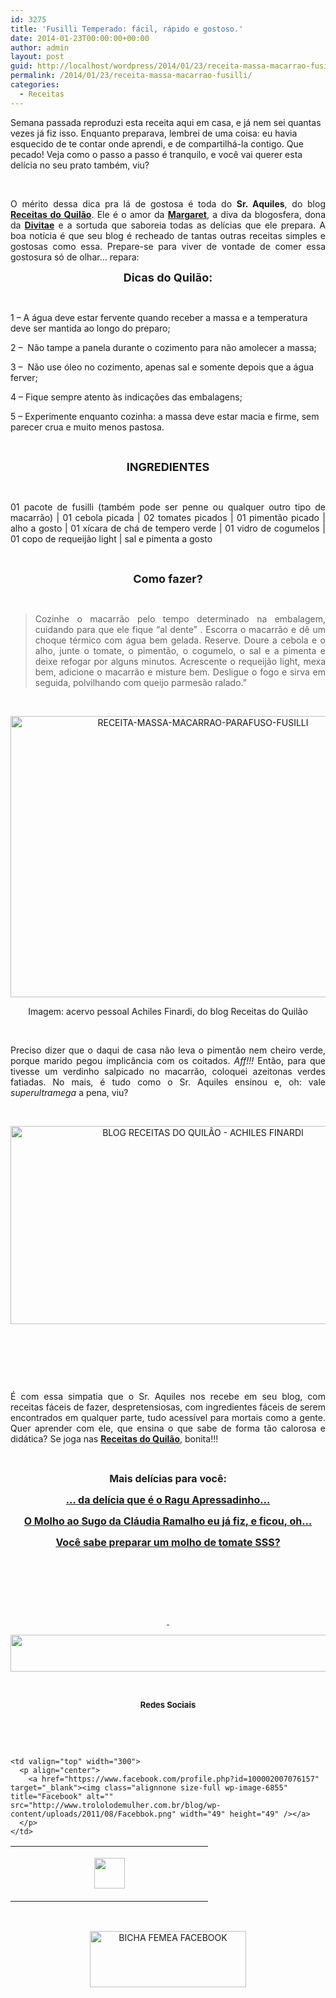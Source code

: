 ```yaml
---
id: 3275
title: 'Fusilli Temperado: fácil, rápido e gostoso.'
date: 2014-01-23T00:00:00+00:00
author: admin
layout: post
guid: http://localhost/wordpress/2014/01/23/receita-massa-macarrao-fusilli/
permalink: /2014/01/23/receita-massa-macarrao-fusilli/
categories:
  - Receitas
---
```

Semana passada reproduzi esta receita aqui em casa, e já nem sei quantas vezes já fiz isso. Enquanto preparava, lembrei de uma coisa: eu havia esquecido de te contar onde aprendi, e de compartilhá-la contigo. Que pecado! Veja como o passo a passo é tranquilo, e você vai querer esta delícia no seu prato também, viu?

&nbsp;

<p style="text-align: justify;">
  O mérito dessa dica pra lá de gostosa é toda do <strong>Sr. Aquiles</strong>, do blog <strong><a href="http://receitasdoquilao.com.br/" target="_blank">Receitas do Quilão</a></strong>. Ele é o amor da <strong><a href="http://www.margaretss.com.br/" target="_blank">Margaret</a></strong>, a diva da blogosfera, dona da <strong><a href="http://divitae.com.br/" target="_blank">Divitae</a></strong> e a sortuda que saboreia todas as delícias que ele prepara. A boa notícia é que seu blog é recheado de tantas outras receitas simples e gostosas como essa. Prepare-se para viver de vontade de comer essa gostosura só de olhar… repara:
</p>

<!--more-->

<p style="text-align: center;">
  <strong><span style="font-size: large;">Dicas do Quilão:</span></strong>
</p>

&nbsp;

1 – A água deve estar fervente quando receber a massa e a temperatura deve ser mantida ao longo do preparo;

2 &#8211;  Não tampe a panela durante o cozimento para não amolecer a massa;

3 –  Não use óleo no cozimento, apenas sal e somente depois que a água ferver;

4 – Fique sempre atento às indicações das embalagens;

5 – Experimente enquanto cozinha: a massa deve estar macia e firme, sem parecer crua e muito menos pastosa.

&nbsp;

<p style="text-align: center;">
  <strong><span style="font-size: large;">INGREDIENTES</span></strong>
</p>

&nbsp;

<p style="text-align: justify;">
  01 pacote de fusilli (também pode ser penne ou qualquer outro tipo de macarrão) | 01 cebola picada | 02 tomates picados | 01 pimentão picado | alho a gosto | 01 xícara de chá de tempero verde | 01 vidro de cogumelos | 01 copo de requeijão light | sal e pimenta a gosto
</p>

&nbsp;

<p style="text-align: center;">
  <span style="font-size: large;"><strong>Como fazer?</strong></span>
</p>

&nbsp;

> <p style="text-align: justify;">
>   Cozinhe o macarrão pelo tempo determinado na embalagem, cuidando para que ele fique “al dente” . Escorra o macarrão e dê um choque térmico com água bem gelada. Reserve. Doure a cebola e o alho, junte o tomate, o pimentão, o cogumelo, o sal e a pimenta e deixe refogar por alguns minutos. Acrescente o requeijão light, mexa bem, adicione o macarrão e misture bem. Desligue o fogo e sirva em seguida, polvilhando com queijo parmesão ralado.”
> </p>

&nbsp;

<p style="text-align: center;">
  <a href="http://www.trololodemulher.com.br/blog/wp-content/uploads/2014/01/RECEITA-MASSA-MACARRAO-PARAFUSO-FUSILLI.jpg"><img class="alignnone size-full wp-image-9870" alt="RECEITA-MASSA-MACARRAO-PARAFUSO-FUSILLI" src="http://www.trololodemulher.com.br/blog/wp-content/uploads/2014/01/RECEITA-MASSA-MACARRAO-PARAFUSO-FUSILLI.jpg" width="600" height="450" /></a>
</p>

<p style="text-align: center;">
  Imagem: acervo pessoal Achiles Finardi, do blog Receitas do Quilão
</p>

&nbsp;

<p style="text-align: justify;">
  Preciso dizer que o daqui de casa não leva o pimentão nem cheiro verde, porque marido pegou implicância com os coitados. <em>Aff!!!</em> Então, para que tivesse um verdinho salpicado no macarrão, coloquei azeitonas verdes fatiadas. No mais, é tudo como o Sr. Aquiles ensinou e, oh: vale <em>superultramega</em> a pena, viu?
</p>

&nbsp;

<p style="text-align: center;">
  <a href="http://www.trololodemulher.com.br/blog/wp-content/uploads/2014/01/BLOG-RECEITAS-DO-QUILÃO-ACHILES-FINARDI.png"><img class="alignnone size-full wp-image-9869" alt="BLOG RECEITAS DO QUILÃO - ACHILES FINARDI" src="http://www.trololodemulher.com.br/blog/wp-content/uploads/2014/01/BLOG-RECEITAS-DO-QUILÃO-ACHILES-FINARDI.png" width="600" height="317" /></a>
</p>

&nbsp;

&nbsp;

&nbsp;

<p style="text-align: justify;">
  É com essa simpatia que o Sr. Aquiles nos recebe em seu blog, com receitas fáceis de fazer, despretensiosas, com ingredientes fáceis de serem encontrados em qualquer parte, tudo acessível para mortais como a gente. Quer aprender com ele, que ensina o que sabe de forma tão calorosa e didática? Se joga nas <strong><a href="http://receitasdoquilao.com.br/" target="_blank">Receitas do Quilão</a></strong>, bonita!!!
</p>

&nbsp;

<p style="text-align: center;">
  <strong><span style="font-size: medium;">Mais delícias para você:</span></strong>
</p>

<p style="text-align: center;">
  <a href="http://www.trololodemulher.com.br/2013/09/18/receita-carne-ragu/"><strong><span style="font-size: medium;">… da delícia que é o Ragu Apressadinho…</span></strong></a>
</p>

<p style="text-align: center;">
  <a href="http://www.trololodemulher.com.br/2012/11/07/molho-sugo-macarrao-massa/"><strong><span style="font-size: medium;">O Molho ao Sugo da Cláudia Ramalho eu já fiz, e ficou, oh…</span></strong></a>
</p>

<p style="text-align: center;">
  <a href="http://www.trololodemulher.com.br/2012/10/17/molho-de-tomate/"><strong><span style="font-size: medium;">Você sabe preparar um molho de tomate SSS?</span></strong></a>
</p>

&nbsp;

&nbsp;

&nbsp;

<p align="center">
  <a href="http://www.trololodemulher.com.br/2013/09/11/decoracao-parede-fotos/"><strong> </strong></a>
</p>

<p align="center">
  <a href="http://feedburner.google.com/fb/a/mailverify?uri=blogbichafemea&loc=pt_BR" target="_blank"><img class="alignnone size-full wp-image-8451" title="Assine o Bicha Fêmea grátis!" alt="" src="http://www.trololodemulher.com.br/blog/wp-content/uploads/2012/01/rodapé.png" width="600" height="59" /></a>
</p>

&nbsp;

<p align="center">
  <strong><span style="font-size: small;">Redes Sociais</span></strong>
</p>

&nbsp;

&nbsp;

<table width="600" border="0" cellspacing="0" cellpadding="2">
  <tr>
    <td valign="top" width="300">
      <p align="center">
        <a href="https://twitter.com/#%21/bichafemea" target="_blank"><img class="alignnone size-full wp-image-6857" title="Twitter" alt="" src="http://www.trololodemulher.com.br/blog/wp-content/uploads/2011/08/Twitter.png" width="49" height="49" /></a>
      </p>
    </td>
    
    <td valign="top" width="300">
      <p align="center">
        <a href="https://www.facebook.com/profile.php?id=100002007076157" target="_blank"><img class="alignnone size-full wp-image-6855" title="Facebook" alt="" src="http://www.trololodemulher.com.br/blog/wp-content/uploads/2011/08/Facebbok.png" width="49" height="49" /></a>
      </p>
    </td>
  </tr>
</table>

&nbsp;

<p style="text-align: center;">
  <a href="https://www.facebook.com/bichafemea" target="_blank"><img class="alignnone size-full wp-image-9849" alt="BICHA FEMEA FACEBOOK" src="http://www.trololodemulher.com.br/blog/wp-content/uploads/2014/01/BICHA-FEMEA-FACEBOOK1.png" width="250" height="90" /></a>
</p>